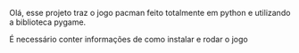 Olá, esse projeto traz o jogo pacman feito totalmente em python e utilizando a biblioteca pygame.

É necessário conter informações de como instalar e rodar o jogo